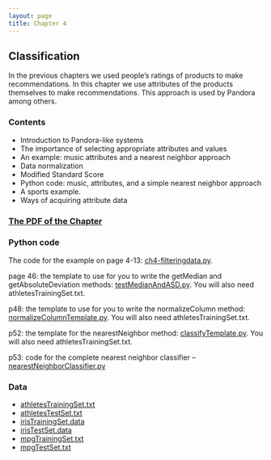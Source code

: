 ```yaml
---
layout: page
title: Chapter 4
---
```


## Classification
In the previous chapters we used people’s ratings of products to make recommendations. In this chapter we use attributes of the products themselves to make recommendations. This approach is used by Pandora among others.

### Contents

* Introduction to Pandora-like systems
* The importance of selecting appropriate attributes and values
* An example: music attributes and a nearest neighbor approach
* Data normalization
* Modified Standard Score
* Python code: music, attributes, and a simple nearest neighbor approach
* A sports example.
* Ways of acquiring attribute data

### [The PDF of the Chapter]({{site.baseurl}}assets/guideChapters/DataMining-ch4.pdf)

### Python code

The code for the example on page 4-13:  [ch4-filteringdata.py](https://raw.githubusercontent.com/zacharski/pg2dm-python/master/ch4/filteringdata.py).

page 46: the template to use for you to write the getMedian and getAbsoluteDeviation methods: [testMedianAndASD.py](https://raw.githubusercontent.com/zacharski/pg2dm-python/master/ch4/testMedianAndASD.py). You will also need athletesTrainingSet.txt.

p48: the template to use for you to write the normalizeColumn method: [normalizeColumnTemplate.py](https://raw.githubusercontent.com/zacharski/pg2dm-python/master/ch4/normalizeColumnTemplate.py). You will also need athletesTrainingSet.txt.

p52: the template for the nearestNeighbor method: [classifyTemplate.py](https://raw.githubusercontent.com/zacharski/pg2dm-python/master/ch4/classifyTemplate.py). You will also need athletesTrainingSet.txt.

p53: code for the complete nearest neighbor classifier – [nearestNeighborClassifier.py](https://raw.githubusercontent.com/zacharski/pg2dm-python/master/ch4/nearestNeighborClassifier.py)



### Data

*  [athletesTrainingSet.txt](https://raw.githubusercontent.com/zacharski/pg2dm-python/master/data/ch4/athletesTrainingSet.txt)
*  [athletesTestSet.txt](https://raw.githubusercontent.com/zacharski/pg2dm-python/master/data/ch4/athletesTestSet.txt)
* [irisTrainingSet.data](https://raw.githubusercontent.com/zacharski/pg2dm-python/master/data/ch4/irisTrainingSet.data)
* [irisTestSet.data](https://raw.githubusercontent.com/zacharski/pg2dm-python/master/data/ch4/irisTestSet.data)
* [mpgTrainingSet.txt](https://raw.githubusercontent.com/zacharski/pg2dm-python/master/data/ch4/mpgTrainingSet.txt)
* [mpgTestSet.txt](https://raw.githubusercontent.com/zacharski/pg2dm-python/master/data/ch4/mpgTestSet.txt)
